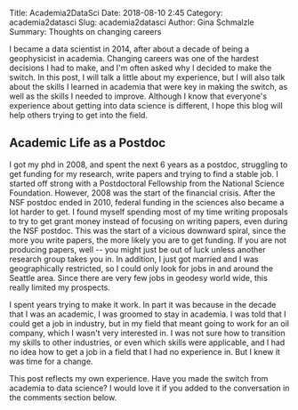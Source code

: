 Title: Academia2DataSci
Date: 2018-08-10 2:45
Category: academia2datasci
Slug: academia2datasci
Author: Gina Schmalzle
Summary: Thoughts on changing careers

I became a data scientist in 2014, after about a decade of being a geophysicist in academia.  Changing careers was one of the hardest decisions I had to make, and I'm often asked why I decided to make the switch.  In this post, I will talk a little about my experience, but I will also talk about the skills I learned in academia that were key in making the switch, as well as the skills I needed to improve.  Although I know that everyone's experience about getting into data science is different, I hope this blog will help others trying to get into the field.

## Academic Life as a Postdoc

I got my phd in 2008, and spent the next 6 years as a postdoc, struggling to get funding for my research, write papers and trying to find a stable job.  I started off strong with a Postdoctoral Fellowship from the National Science Foundation.  However, 2008 was the start of the financial crisis.  After the NSF postdoc ended in 2010, federal funding in the sciences also became a lot harder to get. I found myself spending most of my time writing proposals to try to get grant money instead of focusing on writing papers, even during the NSF postdoc.  This was the start of a vicious downward spiral, since the more you write papers, the more likely you are to get funding.  If you are not producing papers, well -- you might just be out of luck unless another research group takes you in. In addition, I just got married and I was geographically restricted, so I could only look for jobs in and around the Seattle area.  Since there are very few jobs in geodesy world wide, this really limited my prospects.



I spent years trying to make it work.  In part it was because in the decade that I was an academic, I was groomed to stay in academia.  I was told that I could get a job in industry, but in my field that meant going to work for an oil company, which I wasn't very interested in.  I was not sure how to transition my skills to other industries, or even which skills were applicable, and I had no idea how to get a job in a field that I had no experience in.  But I knew it was time for a change.





This post reflects my own experience.  Have you made the switch from academia to data science?  I would love it if you added to the conversation in the comments section below.
